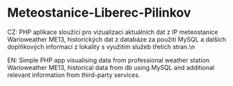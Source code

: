 # Meteostanice-Liberec-Pilinkov

CZ: PHP aplikace sloužící pro vizualizaci aktuálních dat z IP meteostanice Warioweather ME13, historických dat z databáze za použití MySQL a dalších doplňkových informací z lokality s využitím služeb třetích stran.\n

EN: Simple PHP app visualising data from professional weather station Warioweather ME13, historical data from db using MySQL and additional relevant information from third-party services.
